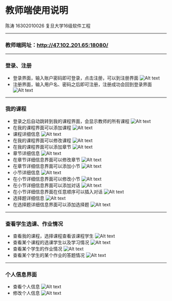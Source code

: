 # 教师端使用说明

陈涛 16302010026 复旦大学16级软件工程 

---

### 教师端网址：http://47.102.201.65:18080/

---

### 登录、注册

+ 登录界面，输入账户密码即可登录，点击注册，可以到注册界面
![Alt text](assets/登录.png)
+ 注册界面，输入用户名、密码之后即可注册，注册成功会回到登录界面
![Alt text](assets/注册.png)

---

### 我的课程

+ 登录之后自动跳转到我的课程界面，会显示教师的所有课程
![Alt text](assets/我的课程.png)
+ 在我的课程界面可以添加课程
![Alt text](assets/添加课程.png)
+ 课程详细信息
![Alt text](assets/课程详细信息.png)
+ 在我的课程界面可以修改课程
![Alt text](assets/修改课程.png)
+ 在我的课程界面可以添加章节
![Alt text](assets/添加章节.png)
+ 章节详细信息
![Alt text](assets/章节详细信息.png)
+ 在章节详细信息界面可以修改章节
![Alt text](assets/修改章节.png)
+ 在章节详细信息界面可以添加小节
![Alt text](assets/添加小节.png)
+ 小节详细信息
![Alt text](assets/小节详细信息.png)
+ 在小节详细信息界面可以修改小节
![Alt text](assets/修改小节.png)
+ 在小节详细信息界面可以添加对话
![Alt text](assets/添加对话.png)
+ 在小节详细信息界面在任意顺序可以插入对话
![Alt text](assets/插入对话.png)
+ 选择题详细信息
![Alt text](assets/选择题详细信息.png)
+ 在选择题详细信息界面可以添加选择题
![Alt text](assets/添加选择题.png)

---

### 查看学生选课、作业情况

+ 查看我的课程，选择课程查看该课程学生
![Alt text](assets/查看学生.png)
+ 查看某个课程的选课学生以及学习情况
![Alt text](assets/查看选课学生.png)
+ 查看某个学生的作业情况
![Alt text](assets/查看学生全部作业.png)
+ 查看某个学生的某个作业的答题情况
![Alt text](assets/查看学生详细作业.png)

---

### 个人信息界面

+ 查看个人信息
![Alt text](assets/个人信息.png)
+ 修改个人信息
![Alt text](assets/修改个人信息.png)